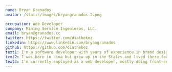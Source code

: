 ```yaml
---
name: Bryan Granados
avatar: /static/images/bryangranados-2.png

occupation: Web Developer
company: Mining Service Ingenieros, LLC.
email: bryan@granados.cc
twitter: https://twitter.com/diathekez
linkedin: https://www.linkedin.com/bryangranados
github: https://github.com/diathekez
text1: I'm a software developer with years of experience in brand design and digital marketing. I have a strong background in working with nonprofits and small businesses. I hold a bachelor's in Advertising and Digital Marketing.
text2: I was born in Lima but grew up in the States and lived there for twenty years before moving back in the beginning of 2020. I love write and I've written a novel, a memoir, three short story collections, and a book of poetry. I'm fond of cats and love video games. I'm a firm believer in that we should always be learning. Right now, I'm learning how to paint.
text3: I'm currently employed as a web developer, mostly doing front-end stuff, for a small international mining consultancy company. I love what I do but I'm open to new opportunities.
---
```


